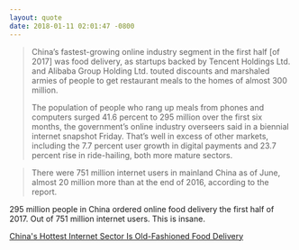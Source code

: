 ```yaml
---
layout: quote
date: 2018-01-11 02:01:47 -0800
---
```


> China’s fastest-growing online industry segment in the first half [of 2017] was food delivery, as startups backed by Tencent Holdings Ltd. and Alibaba Group Holding Ltd. touted discounts and marshaled armies of people to get restaurant meals to the homes of almost 300 million.
>
> The population of people who rang up meals from phones and computers surged 41.6 percent to 295 million over the first six months, the government’s online industry overseers said in a biennial internet snapshot Friday. That’s well in excess of other markets, including the 7.7 percent user growth in digital payments and 23.7 percent rise in ride-hailing, both more mature sectors.

> There were 751 million internet users in mainland China as of June, almost 20 million more than at the end of 2016, according to the report.

295 million people in China ordered online food delivery the first half of 2017. Out of 751 million internet users. This is insane.

[China's Hottest Internet Sector Is Old-Fashioned Food Delivery](https://www.bloomberg.com/news/articles/2017-08-04/china-s-hottest-internet-sector-is-old-fashioned-food-delivery)
